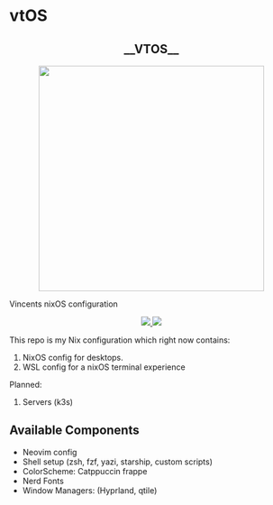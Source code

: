 # vtOS 

<h2 align="center">__VTOS__</h2>
<p align="center">
  <img src="https://raw.githubusercontent.com/catppuccin/catppuccin/main/assets/palette/macchiato.png" width="400" />
</p>
<span align="center">
  Vincents nixOS configuration
</span>

<p align="center">
  <a href="https://nixos.org/">
    <img src="https://img.shields.io/badge/NixOS-24.05-informational.svg?style=for-the-badge&logo=nixos&color=F2CDCD&logoColor=D9E0EE&labelColor=302D41">
  </a>
  <a href="https://github.com/ryan4yin/nixos-and-flakes-book">
    <img src="https://img.shields.io/static/v1?label=Nix Flakes&message=learning&style=for-the-badge&logo=nixos&color=DDB6F2&logoColor=D9E0EE&labelColor=302D41">
  </a>
</p>

This repo is my Nix configuration which right now contains:
1. NixOS config for desktops.
1. WSL config for a nixOS terminal experience

Planned:
1. Servers (k3s)

## Available Components
* Neovim config
* Shell setup (zsh, fzf, yazi, starship, custom scripts)
* ColorScheme: Catppuccin frappe
* Nerd Fonts
* Window Managers: (Hyprland, qtile)
